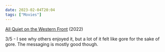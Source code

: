 ```yaml
---
date: 2023-02-04T20:04
tags: ["Movies"]
---
```

[All Quiet on the Western Front](https://www.imdb.com/title/tt1016150/) (2022)

3/5 - I see why others enjoyed it, but a lot of it felt like gore for the sake of gore. The messaging is mostly good though.